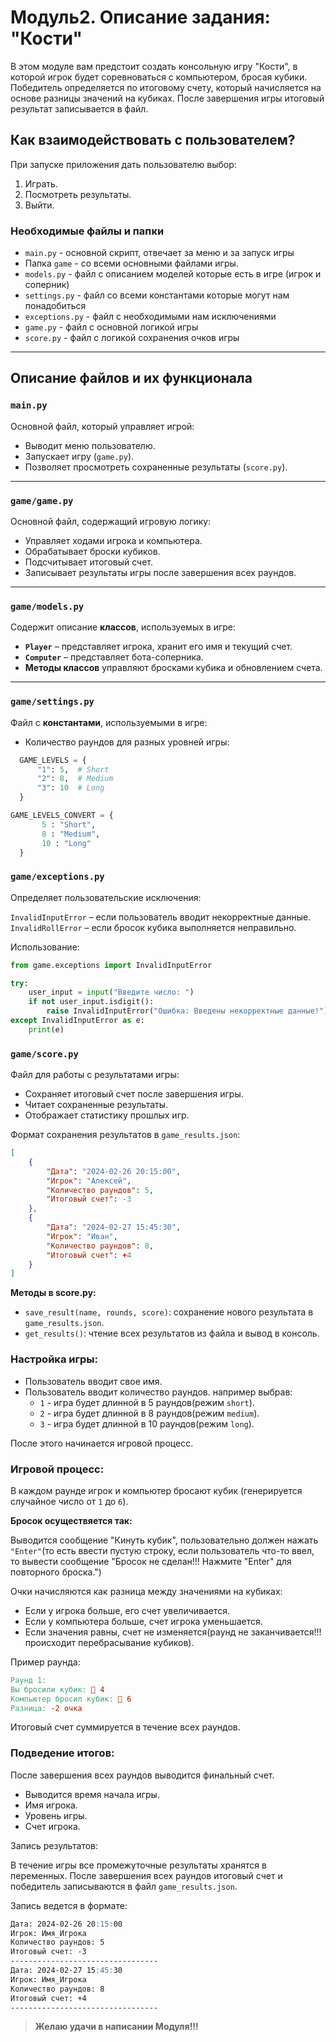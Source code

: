 # Модуль2. Описание задания: "Кости" 

В этом модуле вам предстоит создать консольную игру "Кости", в которой игрок будет соревноваться с компьютером, бросая кубики. Победитель определяется по итоговому счету, который начисляется на основе разницы значений на кубиках. После завершения игры итоговый результат записывается в файл.

## Как взаимодействовать с пользователем?

При запуске приложения дать пользователю выбор:

1. Играть.
2. Посмотреть результаты.
3. Выйти.

### Необходимые файлы и папки

- `main.py` - основной скрипт, отвечает за меню и за запуск игры
- Папка `game` - со всеми основными файлами игры.
- `models.py` - файл с описанием моделей которые есть в игре (игрок и соперник)
- `settings.py` - файл со всеми константами которые могут нам понадобиться
- `exceptions.py` - файл с необходимыми нам исключениями
- `game.py` - файл с основной логикой игры
- `score.py` - файл с логикой сохранения очков игры


---

##  Описание файлов и их функционала

### `main.py`

Основной файл, который управляет игрой:
- Выводит меню пользователю.
- Запускает игру (`game.py`).
- Позволяет просмотреть сохраненные результаты (`score.py`).

---

### `game/game.py`

Основной файл, содержащий игровую логику:
- Управляет ходами игрока и компьютера.
- Обрабатывает броски кубиков.
- Подсчитывает итоговый счет.
- Записывает результаты игры после завершения всех раундов.

---
### `game/models.py`

Содержит описание **классов**, используемых в игре:
- **`Player`** – представляет игрока, хранит его имя и текущий счет.
- **`Computer`** – представляет бота-соперника.
- **Методы классов** управляют бросками кубика и обновлением счета.

---

### `game/settings.py`

Файл с **константами**, используемыми в игре:
- Количество раундов для разных уровней игры:

```python
  GAME_LEVELS = {
      "1": 5,  # Short
      "2": 8,  # Medium
      "3": 10  # Long
  }

GAME_LEVELS_CONVERT = {
       5 : "Short",
       8 : "Medium",
       10 : "Long" 
  }
```

### `game/exceptions.py`

Определяет пользовательские исключения:

`InvalidInputError` – если пользователь вводит некорректные данные.
`InvalidRollError` – если бросок кубика выполняется неправильно.

Использование:

```python
from game.exceptions import InvalidInputError

try:
    user_input = input("Введите число: ")
    if not user_input.isdigit():
        raise InvalidInputError("Ошибка: Введены некорректные данные!")
except InvalidInputError as e:
    print(e)
```

### `game/score.py`

Файл для работы с результатами игры:

- Сохраняет итоговый счет после завершения игры.
- Читает сохраненные результаты.
- Отображает статистику прошлых игр.

Формат сохранения результатов в `game_results.json`:

```json
[
    {
        "Дата": "2024-02-26 20:15:00",
        "Игрок": "Алексей",
        "Количество раундов": 5,
        "Итоговый счет": -3
    },
    {
        "Дата": "2024-02-27 15:45:30",
        "Игрок": "Иван",
        "Количество раундов": 8,
        "Итоговый счет": +4
    }
]
```

**Методы в score.py:**

- `save_result(name, rounds, score)`: сохранение нового результата в `game_results.json`.
- `get_results()`: чтение всех результатов из файла и вывод в консоль.


### Настройка игры:

- Пользователь вводит свое имя.
- Пользователь вводит количество раундов. например выбрав: 
    - `1` - игра будет длинной в 5 раундов(режим `short`).
    - `2` - игра будет длинной в 8 раундов(режим `medium`).
    - `3` - игра будет длинной в 10 раундов(режим `long`).

После этого начинается игровой процесс.

### Игровой процесс:

В каждом раунде игрок и компьютер бросают кубик (генерируется случайное число от `1` до `6`).

**Бросок осуществяется так:**

Выводится сообщение "Кинуть кубик", пользовательно должен нажать `"Enter"`(то есть ввести пустую строку, если пользователь что-то ввел, то вывести сообщение "Бросок не сделан!!! Нажмите "Enter" для повторного броска.")

Очки начисляются как разница между значениями на кубиках:

- Если у игрока больше, его счет увеличивается.
- Если у компьютера больше, счет игрока уменьшается.
- Если значения равны, счет не изменяется(раунд не заканчивается!!! происходит перебрасывание кубиков).

Пример раунда:

```makefile
Раунд 1:
Вы бросили кубик: 🎲 4
Компьютер бросил кубик: 🎲 6
Разница: -2 очка
```

Итоговый счет суммируется в течение всех раундов.

### Подведение итогов:

После завершения всех раундов выводится финальный счет.

- Выводится время начала игры.
- Имя игрока.
- Уровень игры.
- Счет игрока.

Запись результатов:

В течение игры все промежуточные результаты хранятся в переменных.
После завершения всех раундов итоговый счет и победитель записываются в файл `game_results.json`.

Запись ведется в формате:

```markdown
Дата: 2024-02-26 20:15:00
Игрок: Имя_Игрока
Количество раундов: 5
Итоговый счет: -3
---------------------------------
Дата: 2024-02-27 15:45:30
Игрок: Имя_Игрока
Количество раундов: 8
Итоговый счет: +4
---------------------------------
```

> **Желаю удачи в написании Модуля!!!**